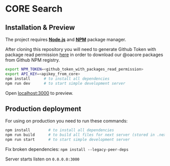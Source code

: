# CORE Search


## Installation & Preview

The project requires [__Node.js__][node-download] and
[__NPM__][npm-install] package manager.


After cloning this repository you will need to generate Github Token with package read permission [here][github-token] in order to download our @oacore packages from Github NPM registry.


```sh
export NPM_TOKEN=<github_token_with_packages_read_permission>
export API_KEY=<apikey_from_core>
npm install      # to install all dependencies
npm run dev      # to start simple development server
```

Open [localhost:3000](http://localhost:3000) to preview.

## Production deployment

For using on production you need to run these commands:

```sh
npm install        # to install all dependencies
npm run build      # to build all files for next server (stored in .next folder)
npm run start      # to start simple development server
```

Fix broken dependencies:
`npm install --legacy-peer-deps`

Server starts listen on `0.0.0.0:3000`

[github-token]: https://github.com/settings/tokens
[node-download]: https://nodejs.org/en/download/
[npm-install]: https://www.npmjs.com/get-npm
